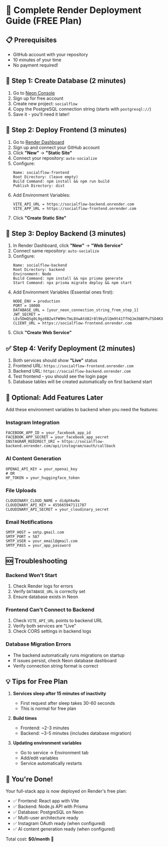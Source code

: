 # 🚀 Complete Render Deployment Guide (FREE Plan)

## 📋 Prerequisites
- GitHub account with your repository
- 10 minutes of your time
- No payment required!

## 🎯 Step 1: Create Database (2 minutes)

1. Go to [Neon Console](https://console.neon.tech)
2. Sign up for free account
3. Create new project: `socialflow`
4. Copy the PostgreSQL connection string (starts with `postgresql://`)
5. Save it - you'll need it later!

## 🎯 Step 2: Deploy Frontend (3 minutes)

1. Go to [Render Dashboard](https://dashboard.render.com)
2. Sign up and connect your GitHub account
3. Click **"New"** → **"Static Site"**
4. Connect your repository: `auto-socialize`
5. Configure:
   ```
   Name: socialflow-frontend
   Root Directory: (leave empty)
   Build Command: npm install && npm run build
   Publish Directory: dist
   ```
6. Add Environment Variables:
   ```
   VITE_API_URL = https://socialflow-backend.onrender.com
   VITE_APP_URL = https://socialflow-frontend.onrender.com
   ```
7. Click **"Create Static Site"**

## 🎯 Step 3: Deploy Backend (3 minutes)

1. In Render Dashboard, click **"New"** → **"Web Service"**
2. Connect same repository: `auto-socialize`
3. Configure:
   ```
   Name: socialflow-backend
   Root Directory: backend
   Environment: Node
   Build Command: npm install && npx prisma generate
   Start Command: npx prisma migrate deploy && npm start
   ```
4. Add Environment Variables (Essential ones first):
   ```
   NODE_ENV = production
   PORT = 10000
   DATABASE_URL = [your_neon_connection_string_from_step_1]
   JWT_SECRET = LEv5DmQSg0L9gz6B2wtFW9HcTmL8VwAtU82r8l9ky5lQm9t41TfhQJm3bBFPuTSO4KX2QegqOJxnTLcRlWjugcoZsTeRu0OaRhwMRYsdyfnxP
   CLIENT_URL = https://socialflow-frontend.onrender.com
   ```
5. Click **"Create Web Service"**

## ✅ Step 4: Verify Deployment (2 minutes)

1. Both services should show **"Live"** status
2. Frontend URL: `https://socialflow-frontend.onrender.com`
3. Backend URL: `https://socialflow-backend.onrender.com`
4. Test frontend - you should see the login page
5. Database tables will be created automatically on first backend start

## 🔧 Optional: Add Features Later

Add these environment variables to backend when you need the features:

### Instagram Integration
```
FACEBOOK_APP_ID = your_facebook_app_id
FACEBOOK_APP_SECRET = your_facebook_app_secret
INSTAGRAM_REDIRECT_URI = https://socialflow-backend.onrender.com/api/instagram/oauth/callback
```

### AI Content Generation
```
OPENAI_API_KEY = your_openai_key
# OR
HF_TOKEN = your_huggingface_token
```

### File Uploads
```
CLOUDINARY_CLOUD_NAME = didphkw9a
CLOUDINARY_API_KEY = 455665947111787
CLOUDINARY_API_SECRET = your_cloudinary_secret
```

### Email Notifications
```
SMTP_HOST = smtp.gmail.com
SMTP_PORT = 587
SMTP_USER = your_email@gmail.com
SMTP_PASS = your_app_password
```

## 🆘 Troubleshooting

### Backend Won't Start
1. Check Render logs for errors
2. Verify `DATABASE_URL` is correctly set
3. Ensure database exists in Neon

### Frontend Can't Connect to Backend
1. Check `VITE_API_URL` points to backend URL
2. Verify both services are "Live"
3. Check CORS settings in backend logs

### Database Migration Errors
- The backend automatically runs migrations on startup
- If issues persist, check Neon database dashboard
- Verify connection string format is correct

## 💡 Tips for Free Plan

1. **Services sleep after 15 minutes of inactivity**
   - First request after sleep takes 30-60 seconds
   - This is normal for free plan

2. **Build times**
   - Frontend: ~2-3 minutes
   - Backend: ~3-5 minutes (includes database migration)

3. **Updating environment variables**
   - Go to service → Environment tab
   - Add/edit variables
   - Service automatically restarts

## 🎉 You're Done!

Your full-stack app is now deployed on Render's free plan:
- ✅ Frontend: React app with Vite
- ✅ Backend: Node.js API with Prisma
- ✅ Database: PostgreSQL on Neon
- ✅ Multi-user architecture ready
- ✅ Instagram OAuth ready (when configured)
- ✅ AI content generation ready (when configured)

Total cost: **$0/month** 🎊